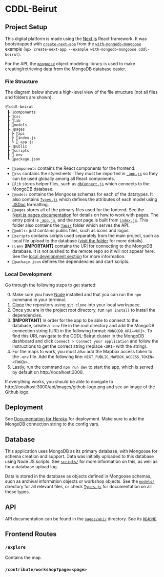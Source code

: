 # CDDL-Beirut
## Project Setup
This digital platform is made using the [Next.js](https://nextjs.org/) React framework. It was bootstrapped
with
[`create-next-app`](https://github.com/vercel/next.js/tree/canary/packages/create-next-app)
from the
[`with-mongodb-mongoose`](https://github.com/vercel/next.js/tree/canary/examples/with-mongodb-mongoose)
example (`npx create-next-app --example with-mongodb-mongoose cddl-beirut`).

For the API, the [`mongoose`](https://mongoosejs.com/) object modeling library
is used to make creating/retrieving data from the MongoDB database easier. 

### File Structure
The diagram below shows a high-level view of the file structure (not all files
and folders are shown).
```
📦cddl-beirut
 ┣ 📂components
 ┣ 📂css
 ┣ 📂lib
 ┣ 📂models
 ┣ 📂pages
 ┃ ┣ 📂api
 ┃ ┣ 📜index.js
 ┃ ┗ 📜_app.js
 ┣ 📂public
 ┣ 📂scripts
 ┣ 📜.env
 ┗ 📜package.json
 ```

 * `📂components` contains the React components for the frontend.
 * `📂css` contains the stylesheets. They must be imported in
   [`_app.js`](pages/_app.js) so they can be used globally among all React
   components.
 * `📂lib` stores helper files, such as [`dbConnect.js`](lib/dbConnect.js) which
   connects to the MongoDB database.
 * `📂models` contains the Mongoose schemas for each of the datatypes. It also
   contains [`Types.js`](models/Types.js) which defines the attributes of each
   model using [JSDoc](https://jsdoc.app/) formatting.
* `📂pages` stores all of the primary files used for the fontend. See the
  [Next.js pages documentation](https://nextjs.org/docs/basic-features/pages)
  for details on how to work with pages. The entry point is
  [`_app.js`](pages/_app.js), and the root page is built from
  [`index.js`](pages/index.js). This folder also contains the
  [`📂api/`](pages/api/) folder which serves the API.
* `📂public` just contains public files, such as icons and logos.
* `📂scripts` contains scripts used separately from the main project, such as
  local file upload to the database ([visit the folder](scripts/) for more
  details).
* `📜.env` **(IMPORTANT)** contains the URI for connecting to the MongoDB
  database. It is not pushed to the remote repo so it will not appear here. See
  the [local development section](#local-development) for more information.
* `📜package.json` defines the dependencies and start scripts.


### Local Development
Go through the following steps to get started:

0. Make sure you have [Node](https://nodejs.org/en/download/) installed and that
   you can run the `npm` command in your terminal.
1. [Clone](https://docs.github.com/en/repositories/creating-and-managing-repositories/cloning-a-repository)
the repository using `git clone` into your local workspace.
2. Once you are in the project root directory, run `npm install` to install the
   dependencies. 
3. **(IMPORTANT)** In order for the app to be able to connect to the database,
   create a `.env` file in the root directory and add the MongoDB connection
   string (URI) in the following format: `MONGODB_URI=<URI>`. To find this URI,
   navigate to the CDDL-Beirut cluster in the MongoDB dashboard and click
   `Connect > Connect your application` and follow the instructions to get the
   correct string (replace `<URI>` with the string).
4. For the maps to work, you must also add the Mapbox access token to the `.env`
   file. Add the following line: `NEXT_PUBLIC_MAPBOX_ACCESS_TOKEN=<TOKEN>`.
5. Lastly, run the command `npm run dev` to start the app, which is served by
   default on http://localhost:3000.

If everything works, you should be able to navigate to
http://localhost:3000/api/images/github-logo.png and see an image of the Github
logo.

## Deployment
See [Documentation for
Heroku](https://civic-data-design-lab.github.io/CDDL-Wiki/LCAU%20&%20CDDL%20Engineering%20Wiki%20530f30eb6f734518bc2c11f9c67d9863/Documentation%20for%20Heroku%200c9064ea27b44e459ef9843b7414fa95.html)
for deployment. Make sure to add the MongoDB connection string to the config
vars.

## Database
This application uses MongoDB as its primary database, with Mongoose for schema
creation and support. Data was initially uploaded to this database using Node JS
scripts. See [`scripts/`](scripts/) for more information on this, as well as for
a database upload log. 

Data is stored in the database as objects defined in Mongoose schemas, such as
archival information objects or workshop objects. See the [`models/`](models/)
directory for all relevant files, or check [`Types.js`](models/Types.js) for
documentation on all these types.
## API
API documentation can be found in the [`pages/api/`](pages/api/) directory. See
its [`README`](pages/api/README.md).


## Frontend Routes
### `/explore` 
Contains the map.

### `/contribute/workshop?page=<page>`

